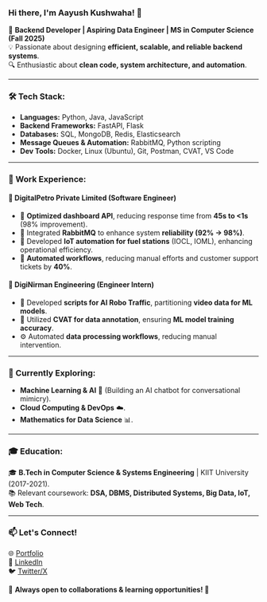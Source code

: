 ### Hi there, I'm Aayush Kushwaha! 👋  

🚀 **Backend Developer | Aspiring Data Engineer | MS in Computer Science (Fall 2025)**  
💡 Passionate about designing **efficient, scalable, and reliable backend systems**.  
🔍 Enthusiastic about **clean code, system architecture, and automation**.  

---

### 🛠 Tech Stack:

- **Languages:** Python, Java, JavaScript  
- **Backend Frameworks:** FastAPI, Flask  
- **Databases:** SQL, MongoDB, Redis, Elasticsearch  
- **Message Queues & Automation:** RabbitMQ, Python scripting  
- **Dev Tools:** Docker, Linux (Ubuntu), Git, Postman, CVAT, VS Code  

---

### 💼 Work Experience:

#### 🏢 **DigitalPetro Private Limited (Software Engineer)**
- 🚀 **Optimized dashboard API**, reducing response time from **45s to <1s** (98% improvement).  
- 🔄 Integrated **RabbitMQ** to enhance system **reliability (92% → 98%)**.  
- 🔧 Developed **IoT automation for fuel stations** (IOCL, IOML), enhancing operational efficiency.  
- 🤖 **Automated workflows**, reducing manual efforts and customer support tickets by **40%**.  

#### 🏢 **DigiNirman Engineering (Engineer Intern)**
- 🧠 Developed **scripts for AI Robo Traffic**, partitioning **video data for ML models**.  
- 🎯 Utilized **CVAT for data annotation**, ensuring **ML model training accuracy**.  
- ⚙️ Automated **data processing workflows**, reducing manual intervention.  

---

### 🎯 Currently Exploring:

- **Machine Learning & AI** 🧠 (Building an AI chatbot for conversational mimicry).  
- **Cloud Computing & DevOps** ☁️.  
- **Mathematics for Data Science** 📊.  

---

### 🎓 Education:

🎓 **B.Tech in Computer Science & Systems Engineering** | KIIT University (2017-2021).  
📚 Relevant coursework: **DSA, DBMS, Distributed Systems, Big Data, IoT, Web Tech**.  

---

### 📫 Let's Connect!

🌐 [Portfolio](https://www.aayushkushwaha.com.np/)  
💼 [LinkedIn](https://www.linkedin.com/in/aayushkushwaha)  
🐦 [Twitter/X](https://twitter.com/yourhandle)  

📌 **Always open to collaborations & learning opportunities! 🚀**
